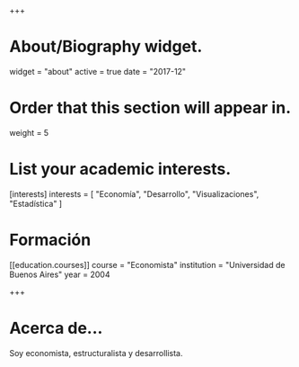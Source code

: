 +++
# About/Biography widget.
widget = "about"
active = true
date = "2017-12"

# Order that this section will appear in.
weight = 5

# List your academic interests.
[interests]
  interests = [
    "Economía",
    "Desarrollo",
    "Visualizaciones",
    "Estadística"
  ]

# Formación
[[education.courses]]
  course = "Economista"
  institution = "Universidad de Buenos Aires"
  year = 2004

+++

# Acerca de...

Soy economista, estructuralista y desarrollista. 
